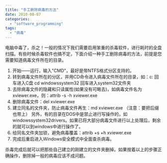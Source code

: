 ```yaml
---
title: "手工删除病毒的方法"
date: 2010-08-07
categories: 
  - "software_programming"
tags: 
  - "病毒"
---
```


电脑中毒了，杀之！一般的情况下我们需要启用笨重的杀毒软件，进行耗时的全盘扫描。有些时候杀毒软件也搞不定，下面介绍一种手工删除病毒的方法，前提是您需要知道病毒文件所在的目录。

1. 开始——运行，输入"CMD"，最好是带NTFS格式分区支持的。
2. 转到病毒文件所在的分区，并用CD命令进入病毒文件所在的目录，如：c: 回车进入C盘 cd windowssystem32 回车进入system32文件夹
3. 去除病毒文件的隐藏和只读属性(如果没有可略去)，如病毒文件名为xviewer.exe，则：attrib -s -h xviewer.exe
4. 删除病毒文件：del xviewer.exe
5. 建立同名的文件夹，防止病毒文件再生：md xviewer.exe （注意：要把后缀也带上） 另外，有的目录在DOS中是禁止进行写操作的，如windowssystem32drivers。如果已将大部分病毒文件进行以上处理后，剩余的就可以到windows中进行操作了。
6. 给同名文件夹加锁，避免病毒覆盖：attrib +s +h xviewer.exe
7. 完成后重启进入Windows安全模式中全面查杀病毒。

杀毒完成后就可以把那些自己建立的刚建立的文件夹删掉。如果按着以上的步骤正确操作，删除掉一般的病毒应该不成问题。
